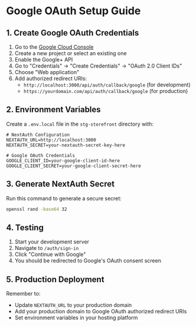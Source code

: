 # Google OAuth Setup Guide

## 1. Create Google OAuth Credentials

1. Go to the [Google Cloud Console](https://console.cloud.google.com/)
2. Create a new project or select an existing one
3. Enable the Google+ API
4. Go to "Credentials" → "Create Credentials" → "OAuth 2.0 Client IDs"
5. Choose "Web application"
6. Add authorized redirect URIs:
   - `http://localhost:3000/api/auth/callback/google` (for development)
   - `https://yourdomain.com/api/auth/callback/google` (for production)

## 2. Environment Variables

Create a `.env.local` file in the `stg-storefront` directory with:

```env
# NextAuth Configuration
NEXTAUTH_URL=http://localhost:3000
NEXTAUTH_SECRET=your-nextauth-secret-key-here

# Google OAuth Credentials
GOOGLE_CLIENT_ID=your-google-client-id-here
GOOGLE_CLIENT_SECRET=your-google-client-secret-here
```

## 3. Generate NextAuth Secret

Run this command to generate a secure secret:
```bash
openssl rand -base64 32
```

## 4. Testing

1. Start your development server
2. Navigate to `/auth/sign-in`
3. Click "Continue with Google"
4. You should be redirected to Google's OAuth consent screen

## 5. Production Deployment

Remember to:
- Update `NEXTAUTH_URL` to your production domain
- Add your production domain to Google OAuth authorized redirect URIs
- Set environment variables in your hosting platform 